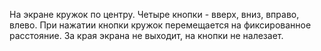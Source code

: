 На экране кружок по центру. Четыре кнопки - вверх, вниз, вправо, влево. 
При нажатии кнопки кружок перемещается на фиксированное расстояние. За 
края экрана не выходит, на кнопки не налезает.

